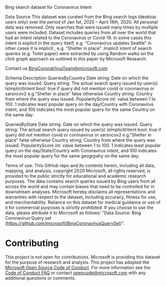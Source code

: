 Bing search dataset for Coronavirus Intent


Data Source
This dataset was curated from the Bing search logs (desktop users only) over the period of Jan 1st, 2020 – April 18th, 2020. All personal data was removed. Only searches that were issued many times by multiple users were included. Dataset includes queries from all over the world that had an intent related to the Coronavirus or Covid-19. In some cases this intent is explicit in the query itself, e.g. “Coronavirus updates Seattle” in other cases it is implicit , e.g. “Shelter in place” .Implicit intent of search queries (e.g. Toilet paper) were extracted by using Random walks on the click graph approach as outlined in this paper by Microsoft Research. 


Contact us
BingCoronaVirusTeam@microsoft.com


Schema Description
QueriesByCountry
Date string: Date on which the query was issued.
Query string: The actual search query issued by user(s)
IsImplicitIntent bool: true if query did not mention covid or coronavirus or sarsncov2 e.g.”Shelter in place” false otherwise
Country string: Country from where the query was issued.
PopularityScore int: value between 1 to 100. 1 indicates least popular query on the day/Country with Coronavirus intent, and 100 indicates the most popular query for the same Country on the same day.

QueriesByState
Date string: Date on which the query was issued.
Query string: The actual search query issued by user(s)
IsImplicitIntent bool: true if query did not mention covid or coronavirus or sarsncov2 e.g.”Shelter in place” false otherwise
Country string: Country from where the query was issued.
PopularityScore int: value between 1 to 100. 1 indicates least popular query on the day/State/Country with Coronavirus intent, and 100 indicates the most popular query for the same geogrpahy on the same day.


Terms of use: 
This GitHub repo and its contents herein, including all data, mapping, and analysis, copyright 2020 Microsoft, all rights reserved, is provided to the public strictly for educational and academic research purposes. The data contains search queries issued by Bing users from all across the world and may contain biases that need to be controlled for in downstream analyses.  Microsoft hereby disclaims all representations and warranties with respect to the dataset, including accuracy, fitness for use, and merchantability. Reliance on this dataset for medical guidance or use of it for commercial purposes is strictly prohibited. If you choose to use the data, please attribute it to Microsoft as follows: "Data Source: Bing Coronavirus Query set (https://github.com/microsoft/BingCoronavirusQuerySet)".


# Contributing

This project is not open for contributions.  Microsoft is providing this dataset for the purpose of research and analysis.
This project has adopted the [Microsoft Open Source Code of Conduct](https://opensource.microsoft.com/codeofconduct/).
For more information see the [Code of Conduct FAQ](https://opensource.microsoft.com/codeofconduct/faq/) or
contact [opencode@microsoft.com](mailto:opencode@microsoft.com) with any additional questions or comments.
